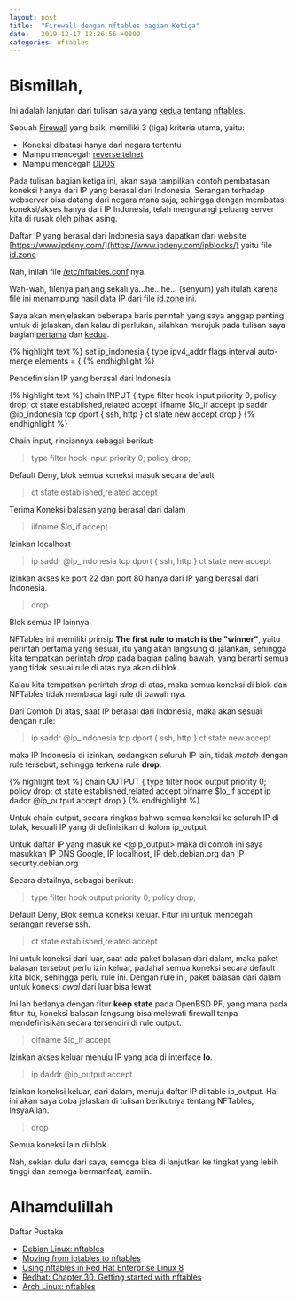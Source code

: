 ```yaml
---
layout: post
title:  "Firewall dengan nftables bagian Ketiga"
date:   2019-12-17 12:26:56 +0800
categories: nftables
---
```


# Bismillah,

Ini adalah lanjutan dari tulisan saya yang
[kedua](https://www.muntaza.id/nftables/2019/12/16/nftables-kedua.html)
tentang [nftables](https://wiki.nftables.org/wiki-nftables/index.php/Main_Page).

Sebuah [Firewall](https://www.muntaza.id/openbsd/2019/08/31/openbsd-pf-cloud.html)
yang baik, memiliki 3 (tiga) kriteria utama, yaitu:
- Koneksi dibatasi hanya dari negara tertentu
- Mampu mencegah [reverse telnet](https://toic.org/blog/2009/reverse-ssh-port-forwarding/index.html)
- Mampu mencegah [DDOS](https://www.cloudflare.com/learning/ddos/http-flood-ddos-attack/)

Pada tulisan bagian ketiga ini, akan saya tampilkan contoh pembatasan
koneksi hanya dari IP yang berasal dari Indonesia. Serangan terhadap
webserver bisa datang dari negara mana saja, sehingga dengan membatasi
koneksi/akses hanya dari IP Indonesia, telah mengurangi peluang
server kita di rusak oleh pihak asing.

Daftar IP yang berasal dari Indonesia saya dapatkan dari website
[https://www.ipdeny.com/](https://www.ipdeny.com/ipblocks/) yaitu file
[id.zone](https://www.ipdeny.com/ipblocks/data/countries/id.zone)

Nah, inilah file [/etc/nftables.conf](/assets/nftables.conf) nya.

Wah-wah, filenya panjang sekali ya...he...he... (senyum) yah itulah
karena file ini menampung hasil data IP dari file
[id.zone](https://www.ipdeny.com/ipblocks/data/countries/id.zone) ini.

Saya akan menjelaskan beberapa baris perintah yang saya anggap penting
untuk di jelaskan, dan kalau di perlukan, silahkan merujuk pada tulisan saya
bagian
[pertama](https://www.muntaza.id/nftables/2019/12/15/nftables-01.html)
dan [kedua](https://www.muntaza.id/nftables/2019/12/16/nftables-kedua.html).


{% highlight text %}
	set ip_indonesia {
		type ipv4_addr
		flags interval
		auto-merge
		elements = {
{% endhighlight %}

Pendefinisian IP yang berasal dari Indonesia

{% highlight text %}
	chain INPUT {
		type filter hook input priority 0; policy drop;
		ct state established,related accept
		iifname $lo_if accept
		ip saddr @ip_indonesia tcp dport { ssh, http } ct state new accept
		drop
	}
{% endhighlight %}

Chain input, rinciannya sebagai berikut:

> type filter hook input priority 0; policy drop;

Default Deny, blok semua koneksi masuk secara default

> ct state established,related accept

Terima Koneksi balasan yang berasal dari dalam

> iifname $lo_if accept

Izinkan localhost

> ip saddr @ip_indonesia tcp dport { ssh, http } ct state new accept

Izinkan akses ke port 22 dan port 80 hanya dari IP
yang berasal dari Indonesia.

> drop

Blok semua IP lainnya.

NFTables ini memiliki prinsip __The first rule to match is the "winner"__, yaitu
perintah pertama yang sesuai, itu yang akan langsung di jalankan, sehingga
kita tempatkan perintah _drop_ pada bagian paling bawah, yang berarti
semua yang tidak sesuai rule di atas nya akan di blok.

Kalau kita tempatkan perintah _drop_ di atas, maka semua koneksi
di blok dan NFTables tidak membaca lagi rule di bawah nya.

Dari Contoh Di atas, saat IP berasal dari Indonesia, maka akan sesuai
dengan rule:

> ip saddr @ip_indonesia tcp dport { ssh, http } ct state new accept

maka IP Indonesia di izinkan, sedangkan seluruh IP lain, tidak _match_ dengan rule
tersebut, sehingga  terkena rule __drop__.


{% highlight text %}
	chain OUTPUT {
		type filter hook output priority 0; policy drop;
		ct state established,related accept
		oifname $lo_if accept
		ip daddr @ip_output accept
		drop
	}
{% endhighlight %}

Untuk chain output, secara ringkas bahwa semua koneksi ke seluruh
IP di tolak, kecuali IP yang di definisikan di kolom ip_output.

Untuk daftar IP yang masuk ke <@ip_output> maka di contoh ini
saya masukkan IP DNS Google, IP localhost, IP deb.debian.org
dan IP securty.debian.org

Secara detailnya, sebagai berikut:

> type filter hook output priority 0; policy drop;

Default Deny, Blok semua koneksi keluar. Fitur ini untuk mencegah
serangan reverse ssh.

> ct state established,related accept

Ini untuk koneksi dari luar, saat ada paket balasan dari dalam,
maka paket balasan tersebut perlu izin keluar, padahal semua koneksi
secara default kita blok, sehingga perlu rule ini. Dengan rule ini,
paket balasan dari dalam untuk koneksi _awal_ dari luar bisa lewat.

Ini lah bedanya dengan fitur __keep state__ pada OpenBSD PF, yang mana
pada fitur itu, koneksi balasan langsung bisa melewati firewall tanpa
mendefinisikan secara tersendiri di rule output.

> oifname $lo_if accept

Izinkan akses keluar menuju IP yang ada di interface __lo__.

> ip daddr @ip_output accept

Izinkan koneksi keluar, dari dalam, menuju daftar IP di table ip_output.
Hal ini akan saya coba jelaskan di tulisan berikutnya tentang NFTables, InsyaAllah.

> drop

Semua koneksi lain di blok.

Nah, sekian dulu dari saya, semoga bisa di lanjutkan ke tingkat
yang lebih tinggi dan semoga bermanfaat, aamiin.

# Alhamdulillah


Daftar Pustaka
- [Debian Linux: nftables](https://wiki.debian.org/nftables)
- [Moving from iptables to nftables](https://wiki.nftables.org/wiki-nftables/index.php/Moving_from_iptables_to_nftables)
- [Using nftables in Red Hat Enterprise Linux 8](https://www.redhat.com/en/blog/using-nftables-red-hat-enterprise-linux-8)
- [Redhat: Chapter 30. Getting started with nftables](https://access.redhat.com/documentation/en-us/red_hat_enterprise_linux/8/html/configuring_and_managing_networking/getting-started-with-nftables_configuring-and-managing-networking)
- [Arch Linux: nftables](https://wiki.archlinux.org/index.php/Nftables)
